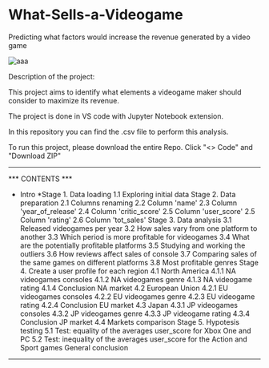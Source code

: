# What-Sells-a-Videogame
Predicting what factors would increase the revenue generated by a video game


![aaa](https://user-images.githubusercontent.com/118930159/213688552-e06bfdbc-1845-4293-b2b9-ff909b8e995c.png)


Description of the project:

This project aims to identify what elements a videogame maker should consider to maximize its revenue.

The project is done in VS code with Jupyter Notebook extension.

In this repository you can find the .csv file to perform this analysis.
	  
To run this project, please download the entire Repo. Click "<> Code" and "Download ZIP"     

________________________________



*** CONTENTS ***

* Intro
*Stage 1. Data loading
    1.1 Exploring initial data
Stage 2. Data preparation
    2.1 Columns renaming
    2.2 Column 'name'
    2.3 Column 'year_of_release'
    2.4 Column 'critic_score'
    2.5 Column 'user_score'
    2.5 Column 'rating'
    2.6 Column 'tot_sales'
Stage 3. Data analysis
    3.1 Released videogames per year
    3.2 How sales vary from one platform to another
    3.3 Which period is more profitable for videogames
    3.4 What are the potentially profitable platforms
    3.5 Studying and working the outliers
    3.6 How reviews affect sales of console
    3.7 Comparing sales of the same games on different platforms
    3.8 Most profitable genres
Stage 4. Create a user profile for each region
    4.1 North America
        4.1.1 NA videogames consoles
        4.1.2 NA videogames genre
        4.1.3 NA videogame rating
        4.1.4 Conclusion NA market
    4.2 European Union
        4.2.1 EU videogames consoles
        4.2.2 EU videogames genre
        4.2.3 EU videogame rating
        4.2.4 Conclusion EU market
    4.3 Japan
        4.3.1 JP videogames consoles
        4.3.2 JP videogames genre
        4.3.3 JP videogame rating
        4.3.4 Conclusion JP market
    4.4 Markets comparison
Stage 5. Hypotesis testing
    5.1 Test: equality of the averages user_score for Xbox One and PC
    5.2 Test: inequality of the averages user_score for the Action and Sport games
General conclusion
 
 
 
 
 ________________________________

